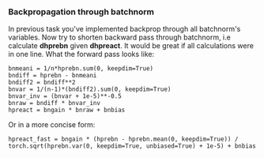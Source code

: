 ### Backpropagation through batchnorm
In previous task you've implemented backprop through all batchnorm's variables. 
Now try to shorten backward pass through batchnorm, i.e calculate **dhprebn** given  **dhpreact**.
It would be great if all calculations were in one line.
What the forward pass looks like:
```
bnmeani = 1/n*hprebn.sum(0, keepdim=True)
bndiff = hprebn - bnmeani
bndiff2 = bndiff**2
bnvar = 1/(n-1)*(bndiff2).sum(0, keepdim=True) 
bnvar_inv = (bnvar + 1e-5)**-0.5
bnraw = bndiff * bnvar_inv
hpreact = bngain * bnraw + bnbias
```
Or in a more concise form:
```
hpreact_fast = bngain * (hprebn - hprebn.mean(0, keepdim=True)) / torch.sqrt(hprebn.var(0, keepdim=True, unbiased=True) + 1e-5) + bnbias
```